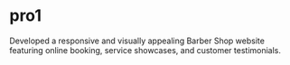 # pro1
Developed a responsive and visually appealing Barber Shop website featuring online 
booking, service showcases, and customer testimonials.
